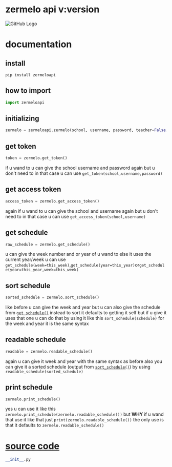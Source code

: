 # zermelo api v:__version__
![GitHub Logo](https://ozhw.zportal.nl/static/v/21.09j64/img/zermelo2013.svg)
# documentation


## install

```properties
pip install zermeloapi
```

## how to import
```python
import zermeloapi
```
## initializing
```python
zermelo = zermeloapi.zermelo(school, username, password, teacher=False, version=3)
```
## get token
```python
token = zermelo.get_token()
```
if u wand to u can give the school username and password again but u don't need to in that case u can use `get_token(school,username,password)`
## get access token
```python
access_token = zermelo.get_access_token()
```
again if u wand to u can give the school and username again but u don't need to in that case u can use `get_access_token(school,username)`
## get schedule
```python
raw_schedule = zermelo.get_schedule()
```
u can give the week number and or year of u wand to else it uses the current year/week u can use `get_schedule(week=this_week)`,`get_schedule(year=this_year)`or`get_schedule(year=this_year,week=this_week)`
## sort schedule
```python
sorted_schedule = zermelo.sort_schedule()
```
like before u can give the week and year but u can also give the schedule from [`get_schedule()`](#get-schedule) instead to sort it defaults to getting it self but if u give it uses that one u can do that by using it like this `sort_schedule(schedule)` for the week and year it is the same syntax
## readable schedule
```python
readable = zermelo.readable_schedule()
```
again u can give it week and year with the same syntax as before also you can give it a sorted schedule (output from [`sort_schedule()`](#sort-schedule)) by using `readable_schedule(sorted_schedule)`
## print schedule
```python
zermelo.print_schedule()
```
yes u can use it like this `zermelo.print_schedule(zermelo.readable_schedule())` but **WHY** if u wand that use it like that just `print(zermelo.readable_schedule())` the only use is that it defaults to `zermelo.readable_schedule()`
# [source code](https://github.com/btpv/zermeloapi)
```python
__init__.py
```